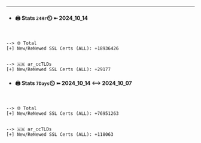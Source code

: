 

---
- #### 🖨️ **Stats** `24Hr`⏲️ ➼ 2024_10_14
```console


--> 🌐 Total
[+] New/ReNewed SSL Certs (ALL): +18936426


--> 🇦🇷 ar_ccTLDs
[+] New/ReNewed SSL Certs (ALL): +29177

```

- #### 🖨️ **Stats** `7Days`⏲️ ➼ 2024_10_14 <--> 2024_10_07
```console


--> 🌐 Total
[+] New/ReNewed SSL Certs (ALL): +76951263


--> 🇦🇷 ar_ccTLDs
[+] New/ReNewed SSL Certs (ALL): +118063

```

